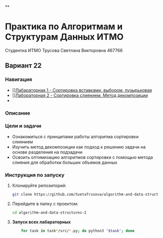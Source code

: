 **
# Практика по Алгоритмам и Cтруктурам Данных ИТМО 

Студентка ИТМО Трусова Светлана Викторовна 467766 
## Вариант 22

### Навигация
- [][Лабараторная 1 - Сортировка вставками, выбором, пузырьковая](lab1)
- [][Лабораторная 2 - Сортировка слиянием. Метод декомпозиции](lab2)
- 

### Описание 

### Цели и задачи

- Ознакомиться с принципами работы алгоритма сортировки слиянием
- Изучить метод декомпозиции как подход к решению задачи на основе разделения на подзадачи
- Освоить оптимизацию алгоритмов сортировки с помощью метода слияния для обработки больших объемов данных


### Инструкция по запуску

1. Клонируйте репозиторий:
   ```bash
   git clone https://github.com/SvetaTrusova/algorithm-and-data-structures-2.git
   ```
2. Перейдите в папку с проектом:
   ```bash
   cd algorithm-and-data-structures-2
   ```
3. **Запуск всех лабараторных**
    ```bash
        for task in task*/src/*.py; do python3 "$task"; done
    ```
